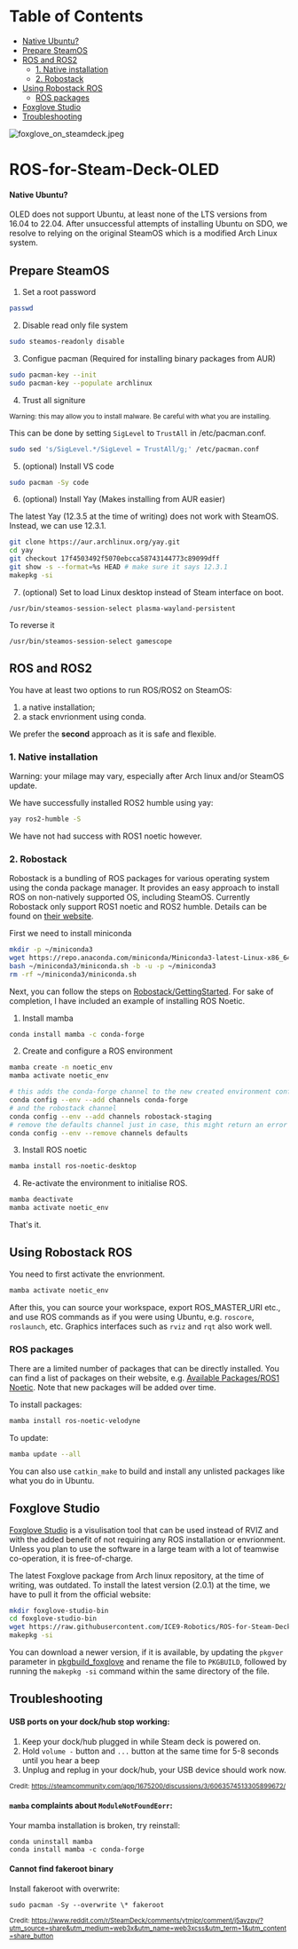 # Table of Contents
- [Native Ubuntu?](#native-ubuntu?)
- [Prepare SteamOS](#prepare-steamos)
- [ROS and ROS2](#ros-and-ros2)
  * [1. Native installation](#1-native-installation)
  * [2. Robostack](#2-robostack)
- [Using Robostack ROS](#using-robostack-ros)
  * [ROS packages](#ros-packages)
- [Foxglove Studio](#foxglove-studio)
- [Troubleshooting](#troubleshooting)
  
![foxglove_on_steamdeck.jpeg](files/foxglove_on_steamdeck.png)

# ROS-for-Steam-Deck-OLED

#### Native Ubuntu?
OLED does not support Ubuntu, at least none of the LTS versions from 16.04 to 22.04. After unsuccessful attempts of installing Ubuntu on SDO, we resolve to relying on the original SteamOS which is a modified Arch Linux system.

## Prepare SteamOS
1. Set a root password
```sh
passwd
```

2. Disable read only file system
```sh
sudo steamos-readonly disable
```

3. Configue pacman (Required for installing binary packages from AUR)
```sh
sudo pacman-key --init
sudo pacman-key --populate archlinux
```

4. Trust all signiture
 
<sup>Warning: this may allow you to install malware. Be careful with what you are installing.</sup>

This can be done by setting `SigLevel` to `TrustAll` in /etc/pacman.conf.
```sh
sudo sed 's/SigLevel.*/SigLevel = TrustAll/g;' /etc/pacman.conf
```

5. (optional) Install VS code
```sh
sudo pacman -Sy code
```

6. (optional) Install Yay (Makes installing from AUR easier)

The latest Yay (12.3.5 at the time of writing) does not work with SteamOS. Instead, we can use 12.3.1.
```sh
git clone https://aur.archlinux.org/yay.git
cd yay
git checkout 17f4503492f5070ebcca58743144773c89099dff
git show -s --format=%s HEAD # make sure it says 12.3.1
makepkg -si
```

7. (optional) Set to load Linux desktop instead of Steam interface on boot.
```
/usr/bin/steamos-session-select plasma-wayland-persistent
```
To reverse it
```
/usr/bin/steamos-session-select gamescope
```

## ROS and ROS2
You have at least two options to run ROS/ROS2 on SteamOS: 

1. a native installation;
2. a stack envrionment using conda.
 
We prefer the **second** approach as it is safe and flexible.

### 1. Native installation
Warning: your milage may vary, especially after Arch linux and/or SteamOS update.

We have successfully installed ROS2 humble using yay:
```sh
yay ros2-humble -S
```

We have not had success with ROS1 noetic however.

### 2. Robostack
Robostack is a bundling of ROS packages for various operating system using the conda package manager. It provides an easy approach to install ROS on non-natively supported OS, including SteamOS. Currently Robostack only support ROS1 noetic and ROS2 humble. Details can be found on [their website](https://robostack.github.io).

First we need to install miniconda
```sh
mkdir -p ~/miniconda3
wget https://repo.anaconda.com/miniconda/Miniconda3-latest-Linux-x86_64.sh -O ~/miniconda3/miniconda.sh
bash ~/miniconda3/miniconda.sh -b -u -p ~/miniconda3
rm -rf ~/miniconda3/miniconda.sh
```

Next, you can follow the steps on [Robostack/GettingStarted](https://robostack.github.io/GettingStarted.html#__tabbed_1_1). For sake of completion, I have included an example of installing ROS Noetic.
1. Install mamba
```sh
conda install mamba -c conda-forge
```

2. Create and configure a ROS environment
```sh
mamba create -n noetic_env
mamba activate noetic_env

# this adds the conda-forge channel to the new created environment configuration 
conda config --env --add channels conda-forge
# and the robostack channel
conda config --env --add channels robostack-staging
# remove the defaults channel just in case, this might return an error if it is not in the list which is ok
conda config --env --remove channels defaults
```

3. Install ROS noetic
```sh
mamba install ros-noetic-desktop
```

4. Re-activate the environment to initialise ROS.
```sh
mamba deactivate
mamba activate noetic_env
```

That's it.

## Using Robostack ROS
You need to first activate the envrionment.
```sh
mamba activate noetic_env
```
After this, you can source your workspace, export ROS_MASTER_URI etc., and use ROS commands as if you were using Ubuntu, e.g. `roscore`, `roslaunch`, etc. Graphics interfaces such as `rviz` and `rqt` also work well.

### ROS packages
There are a limited number of packages that can be directly installed. You can find a list of packages on their website, e.g. [Available Packages/ROS1 Noetic](https://robostack.github.io/noetic.html). Note that new packages will be added over time.

To install packages:
```sh
mamba install ros-noetic-velodyne
```

To update:
```sh
mamba update --all
```

You can also use `catkin_make` to build and install any unlisted packages like what you do in Ubuntu.

## Foxglove Studio
[Foxglove Studio](https://app.foxglove.dev) is a visulisation tool that can be used instead of RVIZ and with the added benefit of not requiring any ROS installation or envrionment. Unless you plan to use the software in a large team with a lot of teamwise co-operation, it is free-of-charge.

The latest Foxglove package from Arch linux repository, at the time of writing, was outdated. To install the latest version (2.0.1) at the time, we have to pull it from the official website:
```sh
mkdir foxglove-studio-bin
cd foxglove-studio-bin
wget https://raw.githubusercontent.com/ICE9-Robotics/ROS-for-Steam-Deck-OLED/main/files/pkgbuild_foxglove -O PKGBUILD
makepkg -si
```

You can download a newer version, if it is available, by updating the `pkgver` parameter in [pkgbuild_foxglove](files/pkgbuild_foxglove) and rename the file to `PKGBUILD`, followed by running the `makepkg -si` command within the same directory of the file.

## Troubleshooting
#### USB ports on your dock/hub stop working:
1. Keep your dock/hub plugged in while Steam deck is powered on.
2. Hold `volume -` button and `...` button at the same time for 5-8 seconds until you hear a beep
3. Unplug and replug in your dock/hub, your USB device should work now.
     
<sub>Credit: https://steamcommunity.com/app/1675200/discussions/3/6063574513305899672/ </sub>

#### `mamba` complaints about `ModuleNotFoundEorr`:
Your mamba installation is broken, try reinstall:
```
conda uninstall mamba
conda install mamba -c conda-forge
```

#### Cannot find fakeroot binary
Install fakeroot with overwrite:
```
sudo pacman -Sy --overwrite \* fakeroot
```
<sub>Credit: https://www.reddit.com/r/SteamDeck/comments/ytmjpr/comment/j5avzpy/?utm_source=share&utm_medium=web3x&utm_name=web3xcss&utm_term=1&utm_content=share_button</sub>
